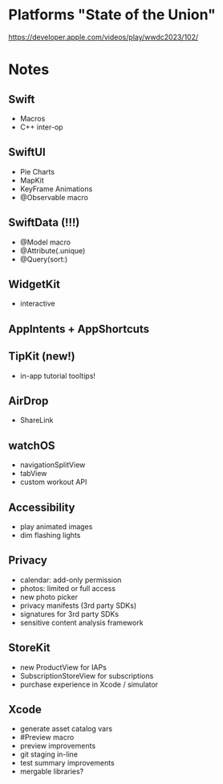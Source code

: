 # Platforms "State of the Union"

https://developer.apple.com/videos/play/wwdc2023/102/

# Notes

## Swift

- Macros
- C++ inter-op

## SwiftUI

- Pie Charts
- MapKit
- KeyFrame Animations
- @Observable macro

## SwiftData (!!!)

- @Model macro
- @Attribute(.unique)
- @Query(sort:)

## WidgetKit

- interactive

## AppIntents + AppShortcuts

## TipKit (new!)

- in-app tutorial tooltips!

## AirDrop

- ShareLink

## watchOS

- navigationSplitView
- tabView
- custom workout API

## Accessibility

- play animated images
- dim flashing lights

## Privacy

- calendar: add-only permission
- photos: limited or full access
- new photo picker
- privacy manifests (3rd party SDKs)
- signatures for 3rd party SDKs
- sensitive content analysis framework

## StoreKit

- new ProductView for IAPs
- SubscriptionStoreView for subscriptions
- purchase experience in Xcode / simulator

## Xcode

- generate asset catalog vars
- #Preview macro
- preview improvements
- git staging in-line
- test summary improvements
- mergable libraries?

